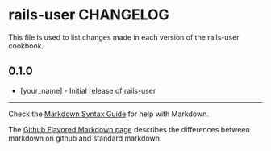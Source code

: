 rails-user CHANGELOG
====================

This file is used to list changes made in each version of the rails-user cookbook.

0.1.0
-----
- [your_name] - Initial release of rails-user

- - -
Check the [Markdown Syntax Guide](http://daringfireball.net/projects/markdown/syntax) for help with Markdown.

The [Github Flavored Markdown page](http://github.github.com/github-flavored-markdown/) describes the differences between markdown on github and standard markdown.
